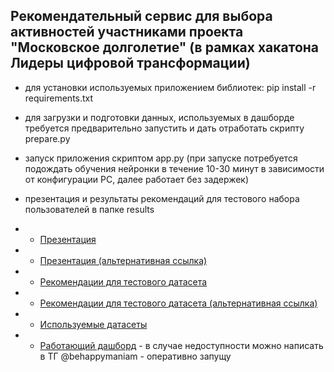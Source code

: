 ## Рекомендательный сервис для выбора активностей участниками проекта "Московское долголетие" (в рамках хакатона Лидеры цифровой трансформации)

- для установки используемых приложением библиотек: pip install -r requirements.txt

- для загрузки и подготовки данных, используемых в дашборде требуется предварительно запустить и дать отработать скрипту prepare.py

- запуск приложения скриптом app.py (при запуске потребуется подождать обучения нейронки в течение 10-30 минут в зависимости от конфигурации PC, далее работает без задержек)

- презентация и результаты рекомендаций для тестового набора пользователей в папке results

- - [Презентация](https://github.com/a18091986/Hack2023/blob/main/results/Преза_хакатон_2023.pptx "Презентация")
- - [Презентация (альтернативная ссылка)](https://docs.google.com/presentation/d/1HDP25JWJnLSGsv_P8ToaCtPgdoBn49Wm/edit?usp=sharing&ouid=114520164658984644114&rtpof=true&sd=true "Презентация")
- - [Рекомендации для тестового датасета](https://github.com/a18091986/Hack2023/blob/main/results/data_test.csv "data_test")
- - [Рекомендации для тестового датасета (альтернативная ссылка)](https://drive.google.com/file/d/1J6NE2Ore7gGdx_S58LIcHzPNsd65nkM-/view?usp=share_link "data_test")
- - [Используемые датасеты](https://drive.google.com/drive/folders/16tnOOkUqM0-zqPUMQvmh2jcdrfakXv1c?usp=sharing "datasets")
- - [Работающий дашборд](http:46.8.219.63:1919 "dash") - в случае недоступности можно написать в ТГ @behappymaniam - оперативно запущу
